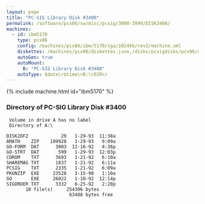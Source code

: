 ```yaml
---
layout: page
title: "PC-SIG Library Disk #3400"
permalink: /software/pcx86/sw/misc/pcsig/3000-3999/DISK3400/
machines:
  - id: ibm5170
    type: pcx86
    config: /machines/pcx86/ibm/5170/cga/1024kb/rev3/machine.xml
    diskettes: /machines/pcx86/diskettes.json,/disks/pcsigdisks/pcx86/diskettes.json
    autoGen: true
    autoMount:
      B: "PC-SIG Library Disk #3400"
    autoType: $date\r$time\rB:\rDIR\r
---
```


{% include machine.html id="ibm5170" %}

### Directory of PC-SIG Library Disk #3400

     Volume in drive A has no label
     Directory of A:\

    DISK2OF2            29   1-29-93  11:38a
    AMATH    ZIP    189928   1-29-93   9:09a
    GO-FORM  DAT      3003  12-16-92   4:36p
    GO-STRT  DAT       599   1-29-93  12:03p
    CDROM    TXT      3693   1-21-92   6:10a
    SHAREMAG TXT      1837   1-21-92   6:11a
    PCSIG    TXT      2335   1-21-92   6:09a
    PKUNZIP  EXE     23528   3-15-90   1:10a
    GO       EXE     26022   1-10-92  12:14p
    SIGORDER TXT      3332   6-25-92   2:28p
           10 file(s)     254306 bytes
                           63488 bytes free
